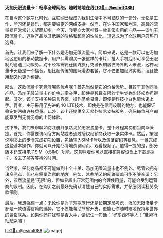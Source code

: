 **汤加无限流量卡：畅享全球网络，随时随地在线[[TG💪+ @esim1088](https://t.me/s/esim1088)]**

在当今这个数字化时代，互联网已经成为我们生活中不可或缺的一部分。无论是工作、学习还是娱乐，都需要稳定的网络支持。然而，在许多国家和地区，高昂的流量费用常常让人望而却步。今天，我要向大家推荐一款非常实用的产品——汤加无限流量卡。这款产品以其低廉的价格和超高的性价比，迅速成为了全球用户的热门选择。

首先，让我们来了解一下什么是汤加无限流量卡。简单来说，这是一款可以在汤加地区使用的移动数据卡，用户只需购买一张这样的卡片，插入手机后即可享受无限制的高速上网服务。对于经常需要在国外旅行或者长期居住海外的人来说，这种流量卡无疑是一个福音。相比起传统的国际漫游套餐，它不仅更加经济实惠，而且使用起来也更为便捷。

那么，这款流量卡究竟有哪些优点呢？首先当然是它的价格优势。相较于其他同类产品，汤加无限流量卡的价格非常亲民，即使是预算有限的学生党也能轻松负担得起。其次，该卡支持多种语言界面，操作简单易懂，即便是科技小白也能快速上手。再者，由于采用了先进的4G LTE技术，即使是在信号较弱的地方，也能保证稳定的网络连接质量。此外，该卡还提供全天候的技术支持服务，确保每位用户都能享受到无忧无虑的上网体验。

接下来，我们来聊聊如何注册并激活汤加无限流量卡。整个过程其实相当简单快捷。首先，你需要访问官方网站或者通过授权经销商获取一张实体卡。然后，按照说明书上的步骤完成初次设置，包括输入SIM卡号以及激活密码等信息。一旦完成这些基本操作，你就可以开始尽情地浏览网页、观看视频了。值得一提的是，部分版本还支持电子SIM（eSIM）功能，这意味着你可以直接在兼容设备上下载虚拟卡，省去了邮寄等待的时间。

当然啦，任何商品都不可能做到十全十美，汤加无限流量卡也不例外。尽管它拥有诸多亮点，但也有需要注意的地方。例如，某些地区的网络覆盖可能不够全面；另外，虽然流量是“无限”的，但如果超出正常范围内的合理使用量，可能会受到运营商的限制。因此，在购买之前最好先确认清楚自己的实际需求，并仔细阅读相关条款细则。

最后，我想强调一点：无论你是为了短期旅行还是长期定居考虑，汤加无限流量卡都是一款值得信赖的选择。它不仅能帮助节省开支，更能让你随时随地保持与世界的紧密联系。如果你还在犹豫是否入手，请记住一句话：“好东西不等人！”赶紧行动起来吧！

[[TG💪+ @esim1088](https://t.me/s/esim1088) ![Image](https://i.postimg.cc/4NQfJmqS/Snipaste-2025-05-13-00-14-12.png)]